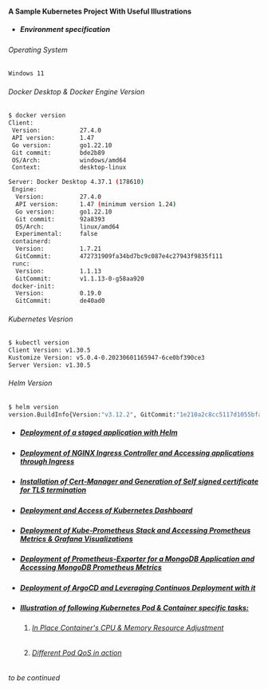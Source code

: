 #### A Sample Kubernetes Project With Useful Illustrations
- ##### Environment specification

###### Operating System
```bash
Windows 11
```
###### Docker Desktop & Docker Engine Version
```bash 
$ docker version
Client:
 Version:           27.4.0
 API version:       1.47
 Go version:        go1.22.10
 Git commit:        bde2b89
 OS/Arch:           windows/amd64
 Context:           desktop-linux

Server: Docker Desktop 4.37.1 (178610)
 Engine:
  Version:          27.4.0
  API version:      1.47 (minimum version 1.24)
  Go version:       go1.22.10
  Git commit:       92a8393
  OS/Arch:          linux/amd64
  Experimental:     false
 containerd:
  Version:          1.7.21
  GitCommit:        472731909fa34bd7bc9c087e4c27943f9835f111
 runc:
  Version:          1.1.13
  GitCommit:        v1.1.13-0-g58aa920
 docker-init:
  Version:          0.19.0
  GitCommit:        de40ad0
```
###### Kubernetes Vesrion
```bash
$ kubectl version
Client Version: v1.30.5
Kustomize Version: v5.0.4-0.20230601165947-6ce0bf390ce3
Server Version: v1.30.5
```
###### Helm Version
```bash
$ helm version
version.BuildInfo{Version:"v3.12.2", GitCommit:"1e210a2c8cc5117d1055bfaa5d40f51bbc2e345e", GitTreeState:"clean", GoVersion:"go1.20.5"}
```
- ##### [Deployment of a staged application with Helm](https://github.com/uttiyahazra/uttiyahazra.github.io/blob/master/myk8sapp/ReadTheDocs.md#deployment-of-a-staged-application-with-helm) 
- ##### [Deployment of NGINX Ingress Controller and Accessing applications through Ingress](https://github.com/uttiyahazra/uttiyahazra.github.io/blob/master/myk8sapp/ReadTheDocs.md#deployment-of-nginx-ingress-controller-and-accessing-applications-through-ingress)
- ##### [Installation of Cert-Manager and Generation of Self signed certificate for TLS termination](https://github.com/uttiyahazra/uttiyahazra.github.io/blob/master/myk8sapp/ReadTheDocs.md#installation-of-cert-manager-and-generation-of-self-signed-certificate-for-tls-termination)
- ##### [Deployment and Access of Kubernetes Dashboard](https://github.com/uttiyahazra/kubernetes-project/blob/develop/myk8sapp/ReadTheDocs.md#deployment-and-accessing-kubernetes-dashboard)
- ##### [Deployment of Kube-Prometheus Stack and Accessing Prometheus Metrics & Grafana Visualizations](https://github.com/uttiyahazra/uttiyahazra.github.io/blob/master/myk8sapp/ReadTheDocs.md#deployment-of-kube-prometheus-stack-and-accessing-prometheus-metrics--grafana-visualizations)
- ##### [Deployment of Prometheus-Exporter for a MongoDB Application and Accessing MongoDB Prometheus Metrics](https://github.com/uttiyahazra/uttiyahazra.github.io/blob/master/myk8sapp/ReadTheDocs.md#deployment-of-prometheus-exporter-for-a-mongodb-application-to-make-mongodb-metrics-fetched-in-prometheus-endpoint)
- ##### [Deployment of ArgoCD and Leveraging Continuos Deployment with it](https://github.com/uttiyahazra/uttiyahazra.github.io/blob/master/myk8sapp/ReadTheDocs.md#deployment-of-argocd-and-leveraging-continuos-deployment-with-it)
- ##### [Illustration of following Kubernetes Pod & Container specific tasks:](https://github.com/uttiyahazra/uttiyahazra.github.io/blob/master/myk8sapp/ReadTheDocs.md#illustration-of-following-kubernetes-pod--container-specific-tasks)
  1. ###### [In Place Container's CPU & Memory Resource Adjustment](https://github.com/uttiyahazra/uttiyahazra.github.io/blob/master/myk8sapp/ReadTheDocs.md#exemplification-of-in-place-containers-cpu--memory-resource-adjustment)
  2. ###### [Different Pod QoS in action](https://github.com/uttiyahazra/uttiyahazra.github.io/blob/master/myk8sapp/ReadTheDocs.md#exemplification-of-different-pod-qos)
_to be continued_

